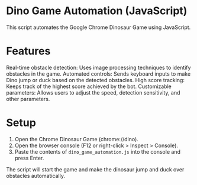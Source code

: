 # Dino Game Automation (JavaScript)

This script automates the Google Chrome Dinosaur Game using JavaScript.

# Features
Real-time obstacle detection: Uses image processing techniques to identify obstacles in the game.
Automated controls: Sends keyboard inputs to make Dino jump or duck based on the detected obstacles.
High score tracking: Keeps track of the highest score achieved by the bot.
Customizable parameters: Allows users to adjust the speed, detection sensitivity, and other parameters.

# Setup
1. Open the Chrome Dinosaur Game (chrome://dino).
2. Open the browser console (F12 or right-click > Inspect > Console).
3. Paste the contents of `dino_game_automation.js` into the console and press Enter.

The script will start the game and make the dinosaur jump and duck over obstacles automatically.
